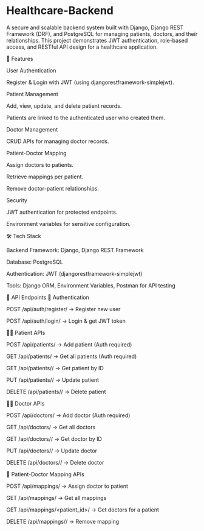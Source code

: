 # Healthcare-Backend
A secure and scalable backend system built with Django, Django REST Framework (DRF), and PostgreSQL for managing patients, doctors, and their relationships. This project demonstrates JWT authentication, role-based access, and RESTful API design for a healthcare application.

🚀 Features

User Authentication

Register & Login with JWT (using djangorestframework-simplejwt).

Patient Management

Add, view, update, and delete patient records.

Patients are linked to the authenticated user who created them.

Doctor Management

CRUD APIs for managing doctor records.

Patient-Doctor Mapping

Assign doctors to patients.

Retrieve mappings per patient.

Remove doctor-patient relationships.

Security

JWT authentication for protected endpoints.

Environment variables for sensitive configuration.

🛠️ Tech Stack

Backend Framework: Django, Django REST Framework

Database: PostgreSQL

Authentication: JWT (djangorestframework-simplejwt)

Tools: Django ORM, Environment Variables, Postman for API testing

📂 API Endpoints
🔐 Authentication

POST /api/auth/register/ → Register new user

POST /api/auth/login/ → Login & get JWT token

👩‍⚕️ Patient APIs

POST /api/patients/ → Add patient (Auth required)

GET /api/patients/ → Get all patients (Auth required)

GET /api/patients/<id>/ → Get patient by ID

PUT /api/patients/<id>/ → Update patient

DELETE /api/patients/<id>/ → Delete patient

🧑‍⚕️ Doctor APIs

POST /api/doctors/ → Add doctor (Auth required)

GET /api/doctors/ → Get all doctors

GET /api/doctors/<id>/ → Get doctor by ID

PUT /api/doctors/<id>/ → Update doctor

DELETE /api/doctors/<id>/ → Delete doctor

🔗 Patient-Doctor Mapping APIs

POST /api/mappings/ → Assign doctor to patient

GET /api/mappings/ → Get all mappings

GET /api/mappings/<patient_id>/ → Get doctors for a patient

DELETE /api/mappings/<id>/ → Remove mapping
